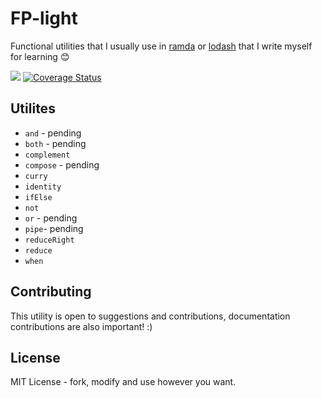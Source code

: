 # FP-light

Functional utilities that I usually use in [ramda](https://ramdajs.com/) or [lodash](https://github.com/lodash/lodash/wiki/FP-Guide) that I write myself for learning :blush:

![](https://github.com/joshuaalpuerto/fp-light/workflows/Node%20CI/badge.svg)
[![Coverage Status](https://coveralls.io/repos/github/joshuaalpuerto/fp-light/badge.svg?branch=master)](https://coveralls.io/github/joshuaalpuerto/fp-light?branch=master)

## Utilites

- `and` - pending
- `both` - pending
- `complement`
- `compose` - pending
- `curry`
- `identity`
- `ifElse`
- `not`
- `or` - pending
- `pipe`- pending
- `reduceRight`
- `reduce`
- `when`

## Contributing

This utility is open to suggestions and contributions, documentation contributions are also important! :)

## License

MIT License - fork, modify and use however you want.
